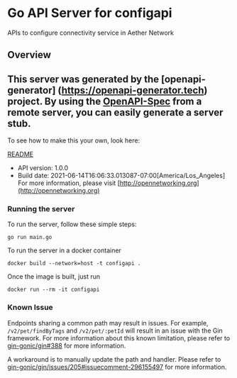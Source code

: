 <!--
# SPDX-FileCopyrightText: 2021 Open Networking Foundation <info@opennetworking.org>
# Copyright 2019 free5GC.org

SPDX-License-Identifier: Apache-2.0

-->

# Go API Server for configapi

APIs to configure connectivity service in Aether Network

## Overview
This server was generated by the [openapi-generator]
(https://openapi-generator.tech) project.
By using the [OpenAPI-Spec](https://github.com/OAI/OpenAPI-Specification) from a remote server, you can easily generate a server stub.  
-

To see how to make this your own, look here:

[README](https://openapi-generator.tech)

- API version: 1.0.0
- Build date: 2021-06-14T16:06:33.013087-07:00[America/Los_Angeles]
For more information, please visit [http://opennetworking.org](http://opennetworking.org)

### Running the server

To run the server, follow these simple steps:

```
go run main.go
```

To run the server in a docker container
```
docker build --network=host -t configapi .
```

Once the image is built, just run
```
docker run --rm -it configapi 
```

### Known Issue

Endpoints sharing a common path may result in issues. For example, `/v2/pet/findByTags` and `/v2/pet/:petId` will result in an issue with the Gin framework. For more information about this known limitation, please refer to [gin-gonic/gin#388](https://github.com/gin-gonic/gin/issues/388) for more information.

A workaround is to manually update the path and handler. Please refer to [gin-gonic/gin/issues/205#issuecomment-296155497](https://github.com/gin-gonic/gin/issues/205#issuecomment-296155497) for more information.
